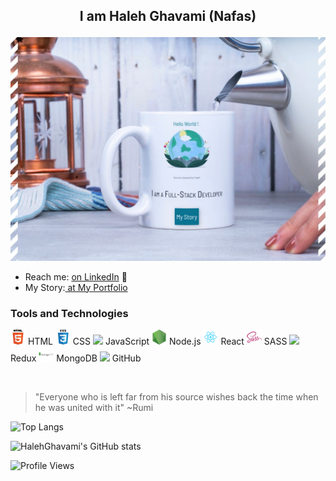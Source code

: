 ## <p align="center">I am Haleh Ghavami (Nafas)</p>
<p align="center">
  <img src="developer.jpg" width="520">
  </p>
 
  + Reach me: <a href="https://www.linkedin.com/in/halehghavami/" target="_blank">on LinkedIn</a> 💫
  + My Story:[ at My Portfolio](https://halehghavami.github.io/portfolio-website/)
### Tools and Technologies
  <img src="https://raw.githubusercontent.com/github/explore/80688e429a7d4ef2fca1e82350fe8e3517d3494d/topics/html/html.png" width="24px" /> HTML
  <img src="https://raw.githubusercontent.com/github/explore/80688e429a7d4ef2fca1e82350fe8e3517d3494d/topics/css/css.png" width="24px" /> CSS
  <img src="https://camo.githubusercontent.com/c60f2bd6a652d0cc1ba5c55a33c6f1fca4732e35d64a8ddb7156d699312001ee/68747470733a2f2f63646e322e69636f6e66696e6465722e636f6d2f646174612f69636f6e732f64657369676e65722d736b696c6c732f3132382f636f64652d70726f6772616d6d696e672d6a6176617363726970742d736f6674776172652d646576656c6f702d636f6d6d616e642d6c616e67756167652d3132382e706e67" width="24px" /> JavaScript
  <img src="https://raw.githubusercontent.com/github/explore/80688e429a7d4ef2fca1e82350fe8e3517d3494d/topics/nodejs/nodejs.png" width="24px" /> Node.js
  <img src="https://raw.githubusercontent.com/github/explore/80688e429a7d4ef2fca1e82350fe8e3517d3494d/topics/react/react.png" width="24px" /> React
  <img src="https://raw.githubusercontent.com/github/explore/80688e429a7d4ef2fca1e82350fe8e3517d3494d/topics/sass/sass.png" width="24px" /> SASS 
  <img src="https://cdn.iconscout.com/icon/free/png-256/redux-283024.png" width="24px" /> Redux 
  <img src="https://raw.githubusercontent.com/github/explore/80688e429a7d4ef2fca1e82350fe8e3517d3494d/topics/mongodb/mongodb.png" width="24px" /> MongoDB
  <img src="https://camo.githubusercontent.com/755851518798c2b2ef801df1e681ef5d94717909b4656c5ae6d6752181684a9b/68747470733a2f2f63646e342e69636f6e66696e6465722e636f6d2f646174612f69636f6e732f6c6f676f732d6272616e64732d352f32342f72656475782d3132382e706e67" width="24px" /> GitHub
  
  <br>

>   "Everyone who is left far from his source wishes back the time when he was united with it"
     ~Rumi
>  <br>
  
  ![Top Langs](https://github-readme-stats.vercel.app/api/top-langs/?username=HalehGhavami&layout=compact&show_icons=true&theme=chartreuse-dark)
 
  ![HalehGhavami's GitHub stats](https://github-readme-stats.vercel.app/api?username=HalehGhavami&&hide=stars&show_icons=true&theme=radical)
  
  ![Profile Views](https://gpvc.arturio.dev/HalehGhavami)
 



